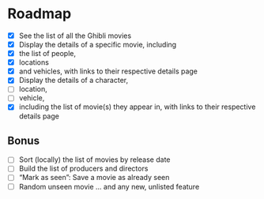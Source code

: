 # Roadmap

- [x] See the list of all the Ghibli movies
- [x] Display the details of a specific movie, including
- [x] the list of people,
- [x] locations
- [x] and vehicles, with links to their respective details page
- [x] Display the details of a character,
- [ ] location,
- [ ] vehicle,
- [x] including the list of movie(s) they appear in, with links to their respective details page

## Bonus

- [ ] Sort (locally) the list of movies by release date
- [ ] Build the list of producers and directors
- [ ] “Mark as seen”: Save a movie as already seen
- [ ] Random unseen movie
... and any new, unlisted feature
